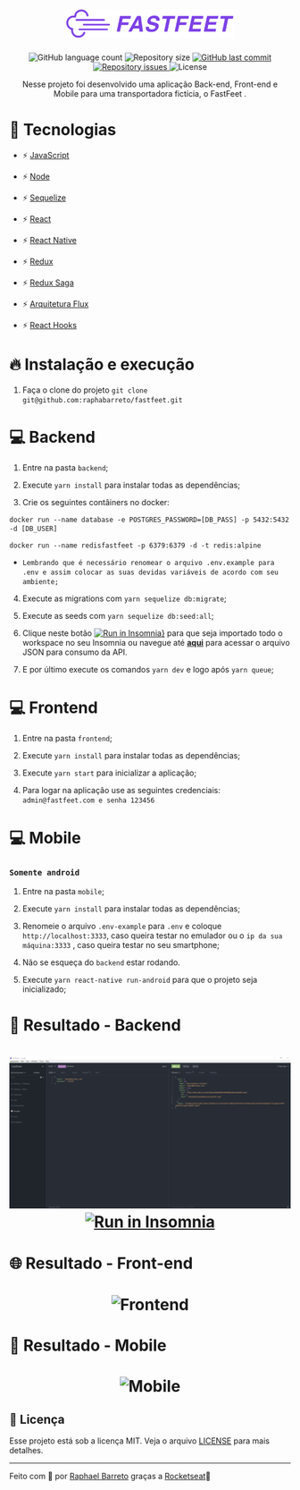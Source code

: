 <h1 align="center">
  <img alt="Fastfeet" title="Fastfeet" src=".github/logo.png" width="300px" />
</h1>

<p align="center">
  <img alt="GitHub language count" src="https://img.shields.io/github/languages/count/raphabarreto/fastfeet">

  <img alt="Repository size" src="https://img.shields.io/github/repo-size/raphabarreto/fastfeet">
  
  <a href="https://github.com/raphabarreto/fastfeet/commits/master">
    <img alt="GitHub last commit" src="https://img.shields.io/github/last-commit/raphabarreto/fastfeet">
  </a>

  <a href="https://github.com/raphabarreto/fastfeet/issues">
    <img alt="Repository issues" src="https://img.shields.io/github/issues/raphabarreto/fastfeet">
  </a>

  <img alt="License" src="https://img.shields.io/badge/license-MIT-brightgreen">
</p>


<p align="center">Nesse projeto foi desenvolvido uma aplicação Back-end, Front-end e Mobile para uma transportadora fictícia, o FastFeet </a>.</p>


# 🚀 Tecnologias

- ⚡ [JavaScript](https://skylab.rocketseat.com.br/journey/starter)

- ⚡ [Node](https://nodejs.org/en/)
- ⚡ [Sequelize](https://sequelize.org/)
- ⚡ [React](https://pt-br.reactjs.org/)
- ⚡ [React Native](https://reactnative.dev/)
- ⚡ [Redux](https://redux.js.org/)
- ⚡ [Redux Saga](https://redux-saga.js.org/)
- ⚡ [Arquitetura Flux](https://facebook.github.io/flux/)
- ⚡ [React Hooks](https://pt-br.reactjs.org/docs/hooks-intro.html)


# 🔥 Instalação e execução
1. Faça o clone do projeto `git clone git@github.com:raphabarreto/fastfeet.git`

# 💻 Backend
1. Entre na pasta `backend`;

2. Execute `yarn install` para instalar todas as dependências;
3. Crie os seguintes contâiners no docker:
 ```
 docker run --name database -e POSTGRES_PASSWORD=[DB_PASS] -p 5432:5432 -d [DB_USER]
 ```
 ```
 docker run --name redisfastfeet -p 6379:6379 -d -t redis:alpine
 ```
* `Lembrando que é necessário renomear o arquivo .env.example para .env e assim colocar as suas devidas variáveis de acordo com seu ambiente;`
4. Execute as migrations com `yarn sequelize db:migrate`;

5. Execute as seeds com `yarn sequelize db:seed:all`;
6. Clique neste botão [![Run in Insomnia}](https://insomnia.rest/images/run.svg)](https://insomnia.rest/run/?label=Fastfeet&uri=https%3A%2F%2Fraw.githubusercontent.com%2Fraphabarreto%2Ffastfeet%2Fmaster%2Fbackend%2FFastFeet.json) para que seja importado todo o workspace no seu Insomnia ou navegue até **[aqui](https://github.com/raphabarreto/fastfeet/blob/master/backend/FastFeet.json)** para acessar o arquivo JSON para consumo da API.
7. E por último execute os comandos `yarn dev` e logo após `yarn queue`;

# 💻 Frontend
1. Entre na pasta `frontend`;

2. Execute `yarn install` para instalar todas as dependências;
3. Execute `yarn start` para inicializar a aplicação;
4. Para logar na aplicação use as seguintes credenciais: ``admin@fastfeet.com e senha 123456``

# 💻 Mobile
### ``Somente android``
1. Entre na pasta `mobile`;

2. Execute `yarn install` para instalar todas as dependências;
3. Renomeie o arquivo `.env-example` para `.env` e coloque `http://localhost:3333`, caso queira testar no emulador ou o `ip da sua máquina:3333` , caso queira testar no seu smartphone;
4. Não se esqueça do `backend` estar rodando.
5. Execute `yarn react-native run-android` para que o projeto seja inicializado;

# 🔨 Resultado - Backend
<h1 align="center">
<img src=".github/backend.png" alt="Backend">
<a href="https://insomnia.rest/run/?label=Fastfeet&uri=https%3A%2F%2Fraw.githubusercontent.com%2Fraphabarreto%2Ffastfeet%2Fmaster%2Fbackend%2FFastFeet.json" target="_blank"><img src="https://insomnia.rest/images/run.svg" alt="Run in Insomnia"></a>
</h1>

# 🌐 Resultado - Front-end
<h1 align="center">
    <img alt="Frontend" title="#delicinha" src=".github/frontend.gif"/>
</h1>

# 📱 Resultado - Mobile
<h1 align="center">
    <img alt="Mobile" title="#delicinha" src=".github/mobile.gif" width="250px"/>
</h1>

## 🧾 Licença

Esse projeto está sob a licença MIT. Veja o arquivo [LICENSE](LICENSE.md) para mais detalhes.

---

Feito com 💖 por [Raphael Barreto](https://www.linkedin.com/in/raphael-barreto-15631747/)
graças a [Rocketseat](https://rocketseat.com.br/)🚀
